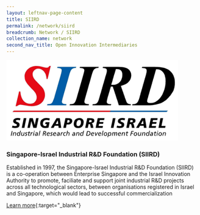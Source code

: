 ```yaml
---
layout: leftnav-page-content
title: SIIRD
permalink: /network/siird
breadcrumb: Network / SIIRD
collection_name: network
second_nav_title: Open Innovation Intermediaries
---
```

<img src="/images/partners/SIIRD Logo.jpg" alt="1" style="width:450px;height:211px">

<h3>Singapore-Israel Industrial R&D Foundation (SIIRD)</h3>

Established in 1997, the Singapore-Israel Industrial R&D Foundation (SIIRD) is a co-operation between Enterprise Singapore and the Israel Innovation Authority to promote, faciliate and support joint industrial R&D projects across all technological sectors, between organisations registered in Israel and Singapore, which would lead to successful commercialization

[Learn more](https://www.siird.com){:target="_blank"}
